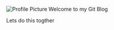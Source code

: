 ![Profile Picture](https://github.com/JumaJosephat/JosephatJuma.github.io/main/image.jpg?raw=true)
Welcome to my Git Blog

Lets do this togther
